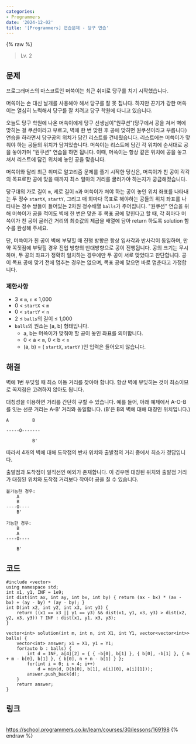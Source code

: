 ```yaml
---
categories:
- Programmers
date: '2024-12-02'
title: '[Programmers] 연습문제 - 당구 연습'
---
```


{% raw %}
> Lv. 2<br>

## 문제
프로그래머스의 마스코트인 머쓱이는 최근 취미로 당구를 치기 시작했습니다.

머쓱이는 손 대신 날개를 사용해야 해서 당구를 잘 못 칩니다. 하지만 끈기가 강한 머쓱이는 열심히 노력해서 당구를 잘 치려고 당구 학원에 다니고 있습니다.

오늘도 당구 학원에 나온 머쓱이에게 당구 선생님이"원쿠션"(당구에서 공을 쳐서 벽에 맞히는 걸 쿠션이라고 부르고, 벽에 한 번 맞힌 후 공에 맞히면 원쿠션이라고 부릅니다) 연습을 하라면서 당구공의 위치가 담긴 리스트를 건네줬습니다. 리스트에는 머쓱이가 맞춰야 하는 공들의 위치가 담겨있습니다. 머쓱이는 리스트에 담긴 각 위치에 순서대로 공을 놓아가며 "원쿠션" 연습을 하면 됩니다. 이때, 머쓱이는 항상 같은 위치에 공을 놓고 쳐서 리스트에 담긴 위치에 놓인 공을 맞춥니다.

머쓱이와 달리 최근 취미로 알고리즘 문제를 풀기 시작한 당신은, 머쓱이가 친 공이 각각의 목표로한 공에 맞을 때까지 최소 얼마의 거리를 굴러가야 하는지가 궁금해졌습니다.

당구대의 가로 길이  `m`, 세로 길이  `n`과 머쓱이가 쳐야 하는 공이 놓인 위치 좌표를 나타내는 두 정수  `startX`,  `startY`, 그리고 매 회마다 목표로 해야하는 공들의 위치 좌표를 나타내는 정수 쌍들이 들어있는 2차원 정수배열  `balls`가 주어집니다. "원쿠션" 연습을 위해 머쓱이가 공을 적어도 벽에 한 번은 맞춘 후 목표 공에 맞힌다고 할 때, 각 회마다 머쓱이가 친 공이 굴러간 거리의 최솟값의 제곱을 배열에 담아 return 하도록 solution 함수를 완성해 주세요.

단, 머쓱이가 친 공이 벽에 부딪힐 때 진행 방향은 항상 입사각과 반사각이 동일하며, 만약 꼭짓점에 부딪힐 경우 진입 방향의 반대방향으로 공이 진행됩니다. 공의 크기는 무시하며, 두 공의 좌표가 정확히 일치하는 경우에만 두 공이 서로 맞았다고 판단합니다. 공이 목표 공에 맞기 전에 멈추는 경우는 없으며, 목표 공에 맞으면 바로 멈춘다고 가정합니다.

### 제한사항
-   3 ≤  `m`,  `n`  ≤ 1,000
-   0 <  `startX`  <  `m`
-   0 <  `startY`  <  `n`
-   2 ≤  `balls`의 길이 ≤ 1,000
-   `balls`의 원소는 [a, b] 형태입니다.
    -   a, b는 머쓱이가 맞춰야 할 공이 놓인 좌표를 의미합니다.
    -   0 < a <  `m`, 0 < b <  `n`
    -   (a, b) = (  `startX`,  `startY`  )인 입력은 들어오지 않습니다.

## 해결
벽에 1번 부딪힐 때 최소 이동 거리를 찾아야 합니다. 항상 벽에 부딪히는 것이 최소이므로 꼭지점은 고려하지 않아도 됩니다.

대칭성을 이용하면 거리를 간단히 구할 수 있습니다. 예를 들어, 아래 예제에서 A-O-B를 잇는 선분 거리는 A-B' 거리와 동일합니다. (B'은 B의 벽에 대해 대칭인 위치입니다.)
```
A         B

-----O-------

          B'
```

따라서 4개의 벽에 대해 도착점의 반사 위치와 출발점의 거리 중에서 최소가 정답입니다.

출발점과 도착점이 일직선인 예외가 존재합니다. 이 경우엔 대칭된 위치와 출발점 거리가 대칭된 위치와 도착점 거리보다 작아야 공을 칠 수 있습니다.
```
불가능한 경우:
    A
    B
----O----
    B'

가능한 경우:
    B
    A
----O----

    B'
```

## 코드
```
#include <vector>
using namespace std;
int x1, y1, INF = 1e9;
int dist(int ax, int ay, int bx, int by) { return (ax - bx) * (ax - bx) + (ay - by) * (ay - by); }
int D(int x2, int y2, int x3, int y3) { 
    return ((x1 == x3 || y1 == y3) && dist(x1, y1, x3, y3) > dist(x2, y2, x3, y3)) ? INF : dist(x1, y1, x3, y3);
}

vector<int> solution(int m, int n, int X1, int Y1, vector<vector<int>> balls) {
    vector<int> answer; x1 = X1, y1 = Y1;
    for(auto b : balls) {
        int d = INF, a[4][2] = { { -b[0], b[1] }, { b[0], -b[1] }, { m + m - b[0], b[1] }, { b[0], n + n - b[1] } };
        for(int i = 0; i < 4; i++)
            d = min(d, D(b[0], b[1], a[i][0], a[i][1]));
        answer.push_back(d);
    }
    return answer;
}
```

## 링크
<br>https://school.programmers.co.kr/learn/courses/30/lessons/169198
{% endraw %}